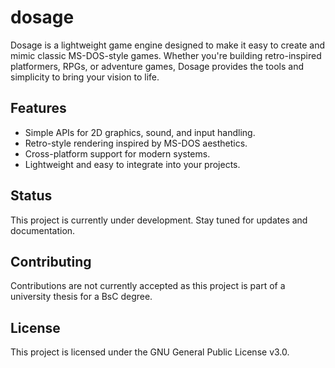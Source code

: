 # dosage

Dosage is a lightweight game engine designed to make it easy to create and mimic classic MS-DOS-style games. Whether you're building retro-inspired platformers, RPGs, or adventure games, Dosage provides the tools and simplicity to bring your vision to life.

## Features
- Simple APIs for 2D graphics, sound, and input handling.
- Retro-style rendering inspired by MS-DOS aesthetics.
- Cross-platform support for modern systems.
- Lightweight and easy to integrate into your projects.

## Status
This project is currently under development. Stay tuned for updates and documentation.

## Contributing
Contributions are not currently accepted as this project is part of a university thesis for a BsC degree.

## License
This project is licensed under the GNU General Public License v3.0.